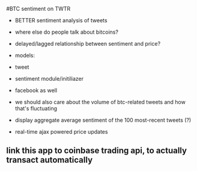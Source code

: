 #BTC sentiment on TWTR

- BETTER sentiment analysis of tweets
- where else do people talk about bitcoins?
- delayed/lagged relationship between sentiment and price?

- models:
- 	tweet
- 	sentiment module/initiliazer
- 	facebook as well

- we should also care about the volume of btc-related tweets and how that's fluctuating

- display aggregate average sentiment of the 100 most-recent tweets (?)

- real-time ajax powered price updates

## link this app to coinbase trading api, to actually transact automatically
